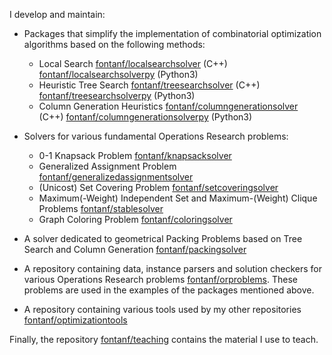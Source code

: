 I develop and maintain:

* Packages that simplify the implementation of combinatorial optimization algorithms based on the following methods:
  * Local Search [fontanf/localsearchsolver](https://github.com/fontanf/localsearchsolver) (C++) [fontanf/localsearchsolverpy](https://github.com/fontanf/localsearchsolverpy) (Python3)
  * Heuristic Tree Search [fontanf/treesearchsolver](https://github.com/fontanf/treesearchsolver) (C++) [fontanf/treesearchsolverpy](https://github.com/fontanf/treesearchsolverpy) (Python3)
  * Column Generation Heuristics [fontanf/columngenerationsolver](https://github.com/fontanf/columngenerationsolver) (C++) [fontanf/columngenerationsolverpy](https://github.com/fontanf/columngenerationsolverpy) (Python3)

* Solvers for various fundamental Operations Research problems:
  * 0-1 Knapsack Problem [fontanf/knapsacksolver](https://github.com/fontanf/knapsacksolver)
  * Generalized Assignment Problem [fontanf/generalizedassignmentsolver](https://github.com/fontanf/generalizedassignmentsolver)
  * (Unicost) Set Covering Problem [fontanf/setcoveringsolver](https://github.com/fontanf/setcoveringsolver)
  * Maximum(-Weight) Independent Set and Maximum-(Weight) Clique Problems [fontanf/stablesolver](https://github.com/fontanf/stablesolver)
  * Graph Coloring Problem  [fontanf/coloringsolver](https://github.com/fontanf/coloringsolver)

* A solver dedicated to geometrical Packing Problems based on Tree Search and Column Generation  [fontanf/packingsolver](https://github.com/fontanf/packingsolver)

* A repository containing data, instance parsers and solution checkers for various Operations Research problems  [fontanf/orproblems](https://github.com/fontanf/orproblems). These problems are used in the examples of the packages mentioned above.

* A repository containing various tools used by my other repositories  [fontanf/optimizationtools](https://github.com/fontanf/optimizationtools)

Finally, the repository [fontanf/teaching](https://github.com/fontanf/teaching) contains the material I use to teach.
